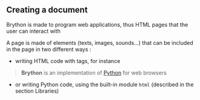 Creating a document
-------------------

Brython is made to program web applications, thus HTML pages that the user can interact with

A page is made of elements (texts, images, sounds...) that can be included in the page in two different ways :

- writing HTML code with tags, for instance

>    <html>
>    <body>
>    <b>Brython</b> is an implementation of <a href="http://www.python.org">Python</a> 
>    for web browsers
>    </body>
>    </html>

- or writing Python code, using the built-in module `html` (described in the section Libraries)

>    <html>
>    <body>
>    <script type="text/python">
>    from html import A,B
>    doc <= B("Brython")+"is an implementation of "
>    doc <= A("Python",href="http://www.python.org")+" for web browsers"
>    </script>
>    </body>
>    </html>

